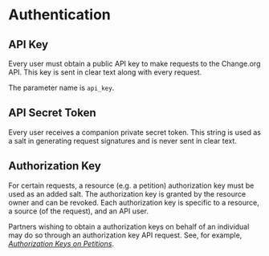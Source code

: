 # Authentication

## API Key

Every user must obtain a public API key to make requests to the Change.org API.
This key is sent in clear text along with every request.

The parameter name is `api_key`.

## API Secret Token

Every user receives a companion private secret token. This string is used as a
salt in generating request signatures and is never sent in clear text.

## Authorization Key

For certain requests, a resource (e.g. a petition) authorization key must be
used as an added salt. The authorization key is granted by the resource
owner and can be revoked. Each authorization key is specific to a resource,
a source (of the request), and an API user.

Partners wishing to obtain a authorization keys on behalf of an
individual may do so through an authorization key API request. See, for example,
[_Authorization Keys on Petitions_](resources/petitions/auth_keys.md).